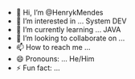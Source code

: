 - 👋 Hi, I’m @HenrykMendes
- 👀 I’m interested in ... System DEV
- 🌱 I’m currently learning ... JAVA
- 💞️ I’m looking to collaborate on ...
- 📫 How to reach me ...
- 😄 Pronouns: ... He/Him
- ⚡ Fun fact: ...

<!---
HenrykMendes/HenrykMendes is a ✨ special ✨ repository because its `README.md` (this file) appears on your GitHub profile.
You can click the Preview link to take a look at your changes.
--->
